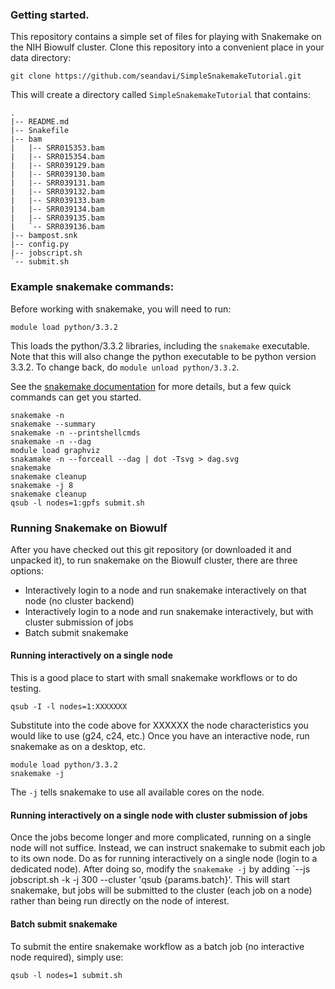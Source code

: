 ### Getting started. 

This repository contains a simple set of files for playing with Snakemake on the NIH Biowulf cluster.  Clone this repository into a convenient place in your data directory:

```
git clone https://github.com/seandavi/SimpleSnakemakeTutorial.git
```

This will create a directory called `SimpleSnakemakeTutorial` that contains:

```
.
|-- README.md
|-- Snakefile
|-- bam
|   |-- SRR015353.bam
|   |-- SRR015354.bam
|   |-- SRR039129.bam
|   |-- SRR039130.bam
|   |-- SRR039131.bam
|   |-- SRR039132.bam
|   |-- SRR039133.bam
|   |-- SRR039134.bam
|   |-- SRR039135.bam
|   `-- SRR039136.bam
|-- bampost.snk
|-- config.py
|-- jobscript.sh
`-- submit.sh
```


### Example snakemake commands:
Before working with snakemake, you will need to run:

```
module load python/3.3.2
```

This loads the python/3.3.2 libraries, including the `snakemake` executable.  Note that this will also change the python executable to be python version 3.3.2.  To change back, do `module unload python/3.3.2`.

See the [snakemake documentation](https://bitbucket.org/johanneskoester/snakemake/wiki/Home) for more details, but a few quick commands can get you started.

```
snakemake -n
snakemake --summary
snakemake -n --printshellcmds
snakemake -n --dag
module load graphviz
snakamake -n --forceall --dag | dot -Tsvg > dag.svg
snakemake 
snakemake cleanup
snakemake -j 8
snakemake cleanup
qsub -l nodes=1:gpfs submit.sh
```

### Running Snakemake on Biowulf

After you have checked out this git repository (or downloaded it and unpacked it), to run snakemake on the Biowulf cluster, there are three options:

  - Interactively login to a node and run snakemake interactively on that node (no cluster backend)
  - Interactively login to a node and run snakemake interactively, but with cluster submission of jobs
  - Batch submit snakemake

#### Running interactively on a single node

This is a good place to start with small snakemake workflows or to do testing.

```
qsub -I -l nodes=1:XXXXXXX
```
Substitute into the code above for XXXXXX the node characteristics you would like to use (g24, c24, etc.)  Once you have an interactive node, run snakemake as on a desktop, etc.

```
module load python/3.3.2
snakemake -j
```

The `-j` tells snakemake to use all available cores on the node. 

#### Running interactively on a single node with cluster submission of jobs

Once the jobs become longer and more complicated, running on a single node will not suffice.  Instead, we can instruct snakemake to submit each job to its own node.  Do as for running interactively on a single node (login to a dedicated node).  After doing so, modify the `snakemake -j` by adding `--js jobscript.sh -k -j 300 --cluster 'qsub {params.batch}'.  This will start snakemake, but jobs will be submitted to the cluster (each job on a node) rather than being run directly on the node of interest.

#### Batch submit snakemake

To submit the entire snakemake workflow as a batch job (no interactive node required), simply use:

```
qsub -l nodes=1 submit.sh
```
